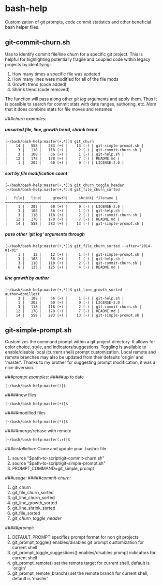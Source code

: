 bash-help
=========

Customization of git prompts, code commit statistics and other beneficial bash helper files.

## git-commit-churn.sh
Use to identify commit file/line churn for a specific git project. This is helpful for 
highlighting potentially fragile and coupled code within legacy projects by identifying:

1. How many times a specific file was updated
2. How many lines were modified for all of the file mods
3. Growth trend (code added)
4. Shrink trend (code removed)

The function will pass along other *git log* arguments and apply them. Thus it is possible
to search for commit stats with date ranges, authoring, etc. *Note* that it does combine 
stats for file moves and renames

###*churn examples:*
##### unsorted file, line, growth trend, shrink trend 
```
[~/bash/bash-help:master(+,*)]$ git_churn
|    14 |   558 |   283 (+) |    13 (-) | git-simple-prompt.sh |
|     3 |   118 |   118 (+) |     2 (-) | git-commit-churn.sh |
|     3 |   108 |    56 (+) |     1 (-) | git-help.sh |
|    12 |   178 |   178 (+) |     7 (-) | README.md |
|     1 |   202 |    60 (+) |     0 (-) | LICENSE-2.0 |
```
##### sort by file modification count 
```
[~/bash/bash-help:master(+,*)]$ git_churn_toggle_header 
[~/bash/bash-help:master(+,*)]$ git_file_churn_sorted 

|   file|   line|     growth|     shrink| filename |
====================================================
|     1 |   202 |    60 (+) |     0 (-) | LICENSE-2.0 |
|     3 |   108 |    56 (+) |     1 (-) | git-help.sh |
|     3 |   118 |   118 (+) |     2 (-) | git-commit-churn.sh |
|    12 |   178 |   178 (+) |     7 (-) | README.md |
|    14 |   558 |   283 (+) |    13 (-) | git-simple-prompt.sh |
```
##### pass other 'git log' arguments through
```
[~/bash/bash-help:master(+,*)]$ git_file_churn_sorted --after="2014-01-01"
|     1 |    12 |    12 (+) |     1 (-) | git-simple-prompt.sh |
|     3 |   108 |    56 (+) |     1 (-) | git-help.sh |
|     3 |   118 |   118 (+) |     2 (-) | git-commit-churn.sh |
|     6 |   125 |   125 (+) |     4 (-) | README.md |
```
##### line growth by author
```
[~/bash/bash-help:master(+,*)]$ git_line_growth_sorted --author=dbmillett
|     3 |   108 |    56 (+) |     1 (-) | git-help.sh |
|     1 |   202 |    60 (+) |     0 (-) | LICENSE-2.0 |
|     3 |   118 |   118 (+) |     2 (-) | git-commit-churn.sh |
|    12 |   178 |   178 (+) |     7 (-) | README.md |
|    14 |   558 |   283 (+) |    13 (-) | git-simple-prompt.sh |
```

## git-simple-prompt.sh
Customizes the command prompt within a git project directory. It
allows for color choice, style, and indicators/suggestions. Toggling
is available to enable/disable local (current shell) prompt customization. 
Local remote and remote branches may also be updated from their defaults 'origin' and 'master'.
Thanks to my brother for suggesting prompt modification, it was a nice diversion.

###*prompt examples:*
#####up to date 
```
[~/bash/bash-help:master()]$
```
#####new files 
```
[~/bash/bash-help:master(+)]$
```
#####modified files 
```
[~/bash/bash-help:master(*)]$
```
#####merge/rebase with remote 
```
[~/bash/bash-help:master(↓↑)]$
```
###*installation:*
Clone and update your .bashrc file

1. source "$path-to-script/git-commit-churn.sh"
2. source "$path-to-script/git-simple-prompt.sh"
3. PROMPT_COMMAND=git_simple_prompt

###*usage:*
#####*commit-churn:*
1. git_churn
2. git_file_churn_sorted
3. git_line_churn_sorted
4. git_line_growth_sorted
5. git_line_shrink_sorted
6. git_file_sorted
7. *git_churn_toggle_header*

#####*prompt:*
1. DEFAULT_PROMPT specifies prompt format for non git projects
2. git_prompt_toggle() enables/disables git prompt customization for current shell
3. git_prompt_toggle_suggestions() enables/disables prompt indicators for current shell
4. git_prompt_remote() set the remote target for current shell, default is 'origin'
5. git_prompt_remote_branch() set the remote branch for current shell, default is 'master'
